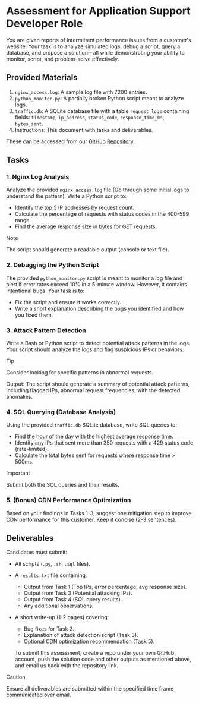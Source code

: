 # Assessment for Application Support Developer Role

You are given reports of intermittent performance issues from a customer's website. Your task is to analyze simulated logs, debug a script, query a database, and propose a solution—all while demonstrating your ability to monitor, script, and problem-solve effectively.

## Provided Materials

1.  `nginx_access.log`: A sample log file with 7200 entries.
2.  `python_monitor.py`: A partially broken Python script meant to analyze logs.
3.  `traffic.db`: A SQLite database file with a table `request_logs` containing fields: `timestamp`, `ip_address`, `status_code`, `response_time_ms`, `bytes_sent`.
4.  Instructions: This document with tasks and deliverables.

These can be accessed from our [GitHub Repository](https://github.com/SuyunCDN/L2-assessment).

## Tasks

### 1. Nginx Log Analysis

Analyze the provided `nginx_access.log` file (Go through some initial logs to understand the pattern). Write a Python script to:

* Identify the top 5 IP addresses by request count.
* Calculate the percentage of requests with status codes in the 400-599 range.
* Find the average response size in bytes for GET requests.

> [!NOTE]
> The script should generate a readable output (console or text file).

### 2. Debugging the Python Script

The provided `python_monitor.py` script is meant to monitor a log file and alert if error rates exceed 10% in a 5-minute window. However, it contains intentional bugs. Your task is to:

* Fix the script and ensure it works correctly.
* Write a short explanation describing the bugs you identified and how you fixed them.

### 3. Attack Pattern Detection

Write a Bash or Python script to detect potential attack patterns in the logs. Your script should analyze the logs and flag suspicious IPs or behaviors.

> [!TIP]
> Consider looking for specific patterns in abnormal requests.

Output: The script should generate a summary of potential attack patterns, including flagged IPs, abnormal request frequencies, with the detected anomalies.

### 4. SQL Querying (Database Analysis)

Using the provided `traffic.db` SQLite database, write SQL queries to:

* Find the hour of the day with the highest average response time.
* Identify any IPs that sent more than 350 requests with a 429 status code (rate-limited).
* Calculate the total bytes sent for requests where response time > 500ms.

> [!IMPORTANT]
> Submit both the SQL queries and their results.

### 5. (Bonus) CDN Performance Optimization

Based on your findings in Tasks 1-3, suggest one mitigation step to improve CDN performance for this customer. Keep it concise (2-3 sentences).

## Deliverables

Candidates must submit:

* All scripts (`.py`, `.sh`, `.sql` files).
* A `results.txt` file containing:
    * Output from Task 1 (Top IPs, error percentage, avg response size).
    * Output from Task 3 (Potential attacking IPs).
    * Output from Task 4 (SQL query results).
    * Any additional observations.
* A short write-up (1-2 pages) covering:
    * Bug fixes for Task 2.
    * Explanation of attack detection script (Task 3).
    * Optional CDN optimization recommendation (Task 5).

  To submit this assessment, create a repo under your own GitHub account, push the solution code and other outputs as mentioned above, and email us back with the repository link.

> [!CAUTION]
> Ensure all deliverables are submitted within the specified time frame communicated over email.
